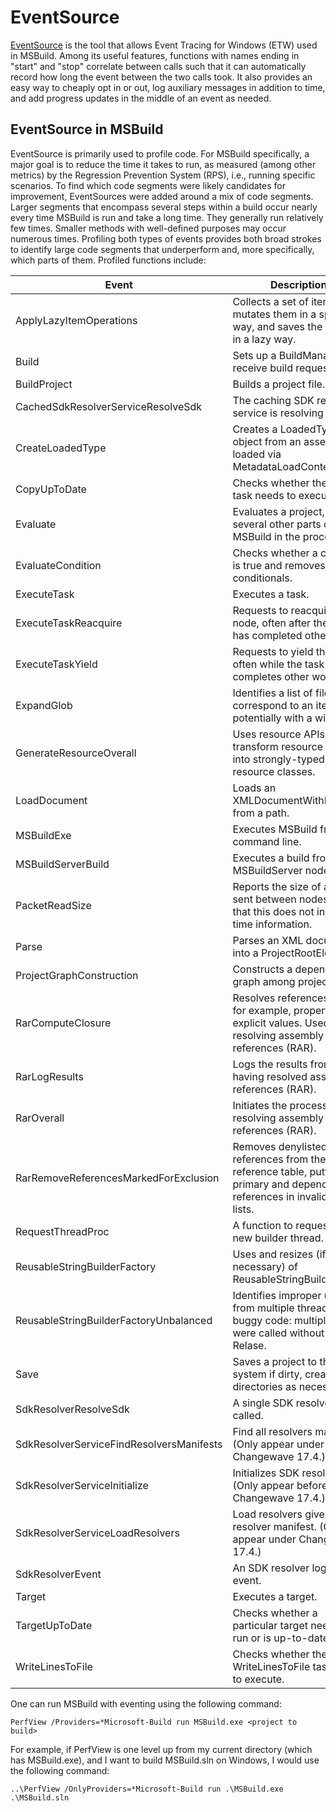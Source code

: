 # EventSource

[EventSource](https://docs.microsoft.com/en-us/dotnet/api/system.diagnostics.tracing.eventsource?view=netframework-4.8) is the tool that allows Event Tracing for Windows (ETW) used in MSBuild. Among its useful features, functions with names ending in "start" and "stop" correlate between calls such that it can automatically record how long the event between the two calls took. It also provides an easy way to cheaply opt in or out, log auxiliary messages in addition to time, and add progress updates in the middle of an event as needed.

## EventSource in MSBuild
EventSource is primarily used to profile code. For MSBuild specifically, a major goal is to reduce the time it takes to run, as measured (among other metrics) by the Regression Prevention System (RPS), i.e., running specific scenarios. To find which code segments were likely candidates for improvement, EventSources were added around a mix of code segments. Larger segments that encompass several steps within a build occur nearly every time MSBuild is run and take a long time. They generally run relatively few times. Smaller methods with well-defined purposes may occur numerous times. Profiling both types of events provides both broad strokes to identify large code segments that underperform and, more specifically, which parts of them. Profiled functions include:

| Event | Description |
| ------| ------------|
| ApplyLazyItemOperations | Collects a set of items, mutates them in a specified way, and saves the results in a lazy way. |
| Build | Sets up a BuildManager to receive build requests. |
| BuildProject | Builds a project file. |
| CachedSdkResolverServiceResolveSdk | The caching SDK resolver service is resolving an SDK. |
| CreateLoadedType | Creates a LoadedType object from an assembly loaded via MetadataLoadContext. |
| CopyUpToDate | Checks whether the Copy task needs to execute. |
| Evaluate | Evaluates a project, running several other parts of MSBuild in the process. |
| EvaluateCondition | Checks whether a condition is true and removes false conditionals. |
| ExecuteTask | Executes a task. |
| ExecuteTaskReacquire | Requests to reacquire the node, often after the task has completed other work. |
| ExecuteTaskYield | Requests to yield the node, often while the task completes other work. |
| ExpandGlob | Identifies a list of files that correspond to an item, potentially with a wildcard. |
| GenerateResourceOverall | Uses resource APIs to transform resource files into strongly-typed resource classes. |
| LoadDocument | Loads an XMLDocumentWithLocation from a path.
| MSBuildExe | Executes MSBuild from the command line. |
| MSBuildServerBuild | Executes a build from the MSBuildServer node. |
| PacketReadSize | Reports the size of a packet sent between nodes. Note that this does not include time information. |
| Parse | Parses an XML document into a ProjectRootElement. |
| ProjectGraphConstruction | Constructs a dependency graph among projects. |
| RarComputeClosure | Resolves references from, for example, properties to explicit values. Used in resolving assembly references (RAR). |
| RarLogResults | Logs the results from having resolved assembly references (RAR). |
| RarOverall | Initiates the process of resolving assembly references (RAR). |
| RarRemoveReferencesMarkedForExclusion | Removes denylisted references from the reference table, putting primary and dependency references in invalid file lists. |
| RequestThreadProc | A function to requesting a new builder thread. |
| ReusableStringBuilderFactory | Uses and resizes (if necessary) of ReusableStringBuilders. |
| ReusableStringBuilderFactoryUnbalanced | Identifies improper usage from multiple threads or buggy code: multiple Gets were called without a Relase. |
| Save | Saves a project to the file system if dirty, creating directories as necessary. |
| SdkResolverResolveSdk | A single SDK resolver is called. |
| SdkResolverServiceFindResolversManifests | Find all resolvers manifests. (Only appear under Changewave 17.4.) |
| SdkResolverServiceInitialize | Initializes SDK resolvers. (Only appear before Changewave 17.4.) |
| SdkResolverServiceLoadResolvers | Load resolvers given a resolver manifest. (Only appear under Changewave 17.4.) |
| SdkResolverEvent | An SDK resolver logs an event. |
| Target | Executes a target. |
| TargetUpToDate | Checks whether a particular target needs to run or is up-to-date. |
| WriteLinesToFile | Checks whether the WriteLinesToFile task needs to execute. |

One can run MSBuild with eventing using the following command:

`PerfView /Providers=*Microsoft-Build run MSBuild.exe <project to build>`

For example, if PerfView is one level up from my current directory (which has MSBuild.exe), and I want to build MSBuild.sln on Windows, I would use the following command:

`..\PerfView /OnlyProviders=*Microsoft-Build run .\MSBuild.exe .\MSBuild.sln`
